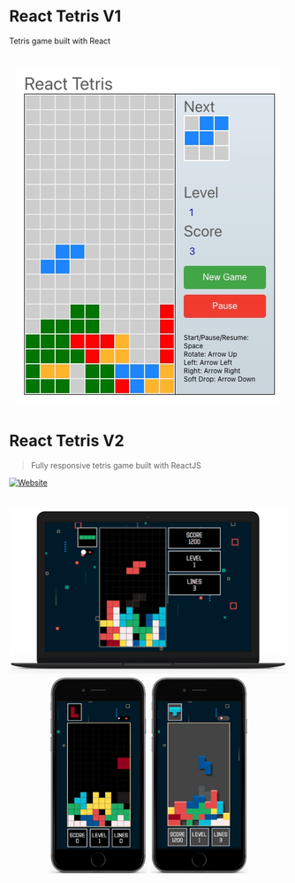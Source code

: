 # React Tetris V1

Tetris game built with React

<h1 align="center">
  <img alt="React tetris " title="#React tetris desktop" src="./images/game.jpg" />
</h1>



# React Tetris V2

> Fully responsive tetris game built with ReactJS

<p align="start">
	  <a href="https://mpirescarvalho.github.io/react-tetris/">
			<img alt="Website" src="https://img.shields.io/website?url=https%3A%2F%2Fmpirescarvalho.github.io/react-tetris">
    </a>
</p>

<h1 align="center">
  <img alt="React tetris desktop" title="#React tetris desktop" src="./assets/react-tetris-desktop-1.png" />
  <img width="35%" alt="React tetris mobile 2" title="#React tetris mobile 2" src="./assets/react-tetris-mobile-2.png" />
  <img width="35%" alt="React tetris mobile 1" title="#React tetris mobile 1" src="./assets/react-tetris-mobile-1.png" />
</h1>
